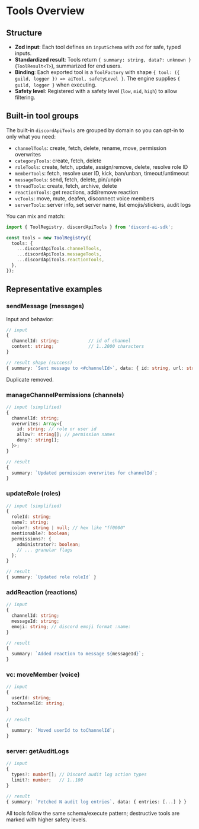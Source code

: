# Tools Overview

## Structure

- **Zod input**: Each tool defines an `inputSchema` with `zod` for safe, typed inputs.
- **Standardized result**: Tools return `{ summary: string, data?: unknown }` (`ToolResult<T>`), summarized for end users.
- **Binding**: Each exported tool is a `ToolFactory` with shape `{ tool: ({ guild, logger }) => aiTool, safetyLevel }`. The engine supplies `{ guild, logger }` when executing.
- **Safety level**: Registered with a safety level (`low`, `mid`, `high`) to allow filtering.

## Built-in tool groups

The built-in `discordApiTools` are grouped by domain so you can opt-in to only what you need:

- `channelTools`: create, fetch, delete, rename, move, permission overwrites
- `categoryTools`: create, fetch, delete
- `roleTools`: create, fetch, update, assign/remove, delete, resolve role ID
- `memberTools`: fetch, resolve user ID, kick, ban/unban, timeout/untimeout
- `messageTools`: send, fetch, delete, pin/unpin
- `threadTools`: create, fetch, archive, delete
- `reactionTools`: get reactions, add/remove reaction
- `vcTools`: move, mute, deafen, disconnect voice members
- `serverTools`: server info, set server name, list emojis/stickers, audit logs

You can mix and match:

```ts
import { ToolRegistry, discordApiTools } from 'discord-ai-sdk';

const tools = new ToolRegistry({
  tools: {
    ...discordApiTools.channelTools,
    ...discordApiTools.messageTools,
    ...discordApiTools.reactionTools,
  },
});
```

## Representative examples

### sendMessage (messages)

Input and behavior:

```ts
// input
{
  channelId: string;           // id of channel
  content: string;             // 1..2000 characters
}

// result shape (success)
{ summary: `Sent message to <#channelId>`, data: { id: string, url: string, channelId: string } }
```

Duplicate removed.

### manageChannelPermissions (channels)

```ts
// input (simplified)
{
  channelId: string;
  overwrites: Array<{
    id: string; // role or user id
    allow?: string[]; // permission names
    deny?: string[];
  }>;
}

// result
{
  summary: `Updated permission overwrites for channelId`;
}
```

### updateRole (roles)

```ts
// input (simplified)
{
  roleId: string;
  name?: string;
  color?: string | null; // hex like "ff0000"
  mentionable?: boolean;
  permissions?: {
    administrator?: boolean;
    // ... granular flags
  };
}

// result
{ summary: `Updated role roleId` }
```

### addReaction (reactions)

```ts
// input
{
  channelId: string;
  messageId: string;
  emoji: string; // discord emoji format :name:
}

// result
{
  summary: `Added reaction to message ${messageId}`;
}
```

### vc: moveMember (voice)

```ts
// input
{
  userId: string;
  toChannelId: string;
}

// result
{
  summary: `Moved userId to toChannelId`;
}
```

### server: getAuditLogs

```ts
// input
{
  types?: number[]; // Discord audit log action types
  limit?: number;   // 1..100
}

// result
{ summary: `Fetched N audit log entries`, data: { entries: [...] } }
```

All tools follow the same schema/execute pattern; destructive tools are marked with higher safety levels.

